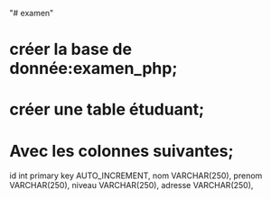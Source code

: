 "# examen"  
# créer la base de donnée:examen_php;
# créer une table étuduant;
# Avec les colonnes suivantes;
id int primary key AUTO_INCREMENT,
nom VARCHAR(250),
prenom VARCHAR(250),
niveau VARCHAR(250),
adresse VARCHAR(250),
